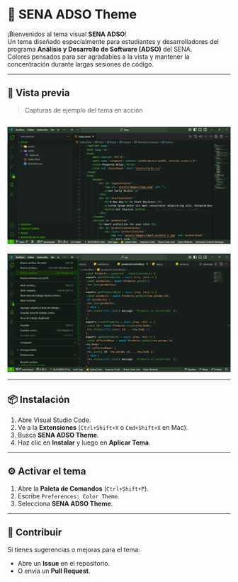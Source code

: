 # 🎨 SENA ADSO Theme

¡Bienvenidos al tema visual **SENA ADSO**!  
Un tema diseñado especialmente para estudiantes y desarrolladores del programa **Análisis y Desarrollo de Software (ADSO)** del SENA.  
Colores pensados para ser agradables a la vista y mantener la concentración durante largas sesiones de código.

---

## 📸 Vista previa

> Capturas de ejemplo del tema en acción

![Captura 1](./images/captura1.png)  
---
![Captura 2](./images/captura2.png)  

---

## 📦 Instalación

1. Abre Visual Studio Code.
2. Ve a la **Extensiones** (`Ctrl+Shift+X` o `Cmd+Shift+X` en Mac).
3. Busca **SENA ADSO Theme**.
4. Haz clic en **Instalar** y luego en **Aplicar Tema**.

---

## ⚙️ Activar el tema

1. Abre la **Paleta de Comandos** (`Ctrl+Shift+P`).
2. Escribe `Preferences: Color Theme`.
3. Selecciona **SENA ADSO Theme**.

---

## 🤝 Contribuir

Si tienes sugerencias o mejoras para el tema:  
- Abre un **Issue** en el repositorio.
- O envía un **Pull Request**.

